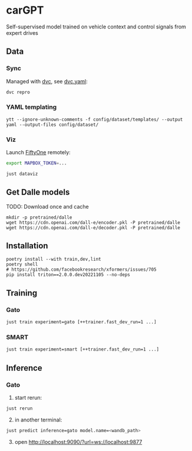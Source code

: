 # carGPT
Self-supervised model trained on vehicle context and control signals from expert drives

## Data

### Sync

Managed with [dvc](https://dvc.org/), see [dvc.yaml](./dvc.yaml):

```bash
dvc repro
```

### YAML templating

```
ytt --ignore-unknown-comments -f config/dataset/templates/ --output yaml --output-files config/dataset/
```

### Viz

Launch [FiftyOne](https://docs.voxel51.com/) remotely:

```bash
export MAPBOX_TOKEN=...

just dataviz
```

## Get Dalle models
TODO: Download once and cache
```
mkdir -p pretrained/dalle
wget https://cdn.openai.com/dall-e/encoder.pkl -P pretrained/dalle
wget https://cdn.openai.com/dall-e/decoder.pkl -P pretrained/dalle
```

## Installation
```
poetry install --with train,dev,lint
poetry shell
# https://github.com/facebookresearch/xformers/issues/705
pip install triton==2.0.0.dev20221105 --no-deps
```

## Training

### Gato
```bash
just train experiment=gato [++trainer.fast_dev_run=1 ...]
```

### SMART
```bash
just train experiment=smart [++trainer.fast_dev_run=1 ...]
```

## Inference

### Gato

1. start rerun:
```bash
just rerun
```

2. in another terminal:
```bash
just predict inference=gato model.name=<wandb_path>
```

3. open [http://localhost:9090/?url=ws://localhost:9877](http://localhost:9090/?url=ws://localhost:9877)
